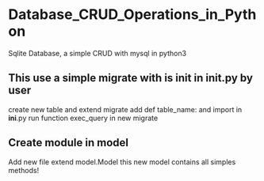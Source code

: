 # Database_CRUD_Operations_in_Python
 Sqlite Database, a simple CRUD with mysql in python3

## This use a simple migrate with is init in __init__.py by user 
create new table and extend migrate 
add def table_name:
and import in __ini__.py 
run function exec_query in new migrate 

## Create module in model 
Add new file extend model.Model
this new model contains all simples methods!

